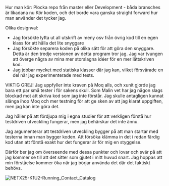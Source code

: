 Hur man kör:
Plocka repo från master eller Development - båda bransches är likadana nu
Kör koden, och det borde vara ganska straight forward hur man använder det tycker jag.

Olika designval:
- Jag försökte lyfta ut all utskrift av meny osv från övrig kod till en egen klass för att hålla det lite snyggare
- Jag försökte separera koden på olika sätt för att göra den snyggare. Detta är den tredje versionen av detta program tror jag. Jag var tvungen att överge några av mina mer storslagna idéer för en mer lättskriven kod.
- Jag jobbar mycket med statiska klasser där jag kan, vilket försvårade en del när jag experimenterade med tests.

VIKTIG GREJ!
Jag uppfyller inte kraven på Moq alls, och xunit gjorde jag bara ett par små tester i för sakens skull.
Som Malin vet har jag någon slags blockad mot att skriva kod som jag inte förstår. Jag skulle antagligen kunnat slänga ihop Moq och mer testning för att ge sken av att jag klarat uppgiften, men jag kan inte göra det.

Jag håller på att fördjupa mig i egna studier för att verkligen förstå hur testdriven utveckling fungerar, men jag behärskar det inte ännu.

Jag argumenterar att testdriven utveckling bygger på att man startar med testerna innan man bygger koden. Att försöka klämma in det i redan färdig kod utan att förstå exakt hur det fungerar är för mig en styggelse.

Därför ber jag om överseende med dessa punkter och lovar och svär på att jag kommer se till att det sitter som gjutet i mitt huvud snart. Jag hoppas att min förståelse kommer öka när jag börjar använda det där det faktiskt behövs.

![NETX25-K1U2-Running_Contact_Catalog](https://github.com/user-attachments/assets/d73dd0f4-2f51-4b4f-8376-9864f1ac8f6d)
